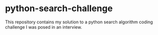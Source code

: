# python-search-challenge
This repository contains my solution to a python search algorithm coding challenge I was posed in an interview.